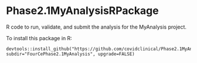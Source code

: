 # Phase2.1MyAnalysisRPackage
R code to run, validate, and submit the analysis for the MyAnalysis project.

To install this package in R:

```
devtools::install_github("https://github.com/covidclinical/Phase2.1MyAnalysisRPackage", subdir="FourCePhase2.1MyAnalysis", upgrade=FALSE)
```


